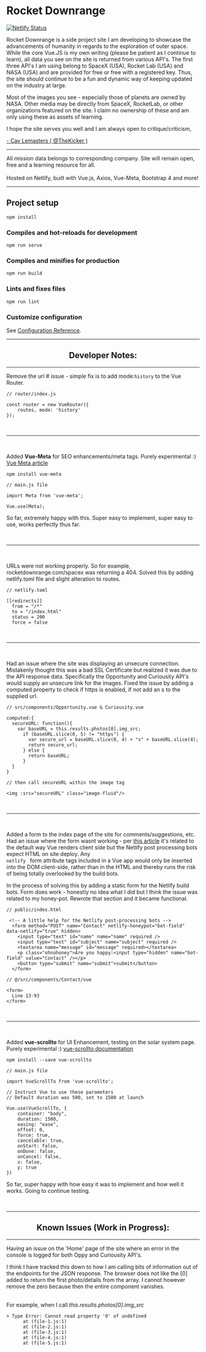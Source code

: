 # Rocket Downrange
[![Netlify Status](https://api.netlify.com/api/v1/badges/192c5a3a-340b-4e0c-ae7b-870e0f221ebc/deploy-status)](https://app.netlify.com/sites/trusting-goldwasser-e71a14/deploys)

Rocket Downrange is a side project site I am developing to showcase the advancements of humanity in regards to the exploration of outer space.  While the core Vue.JS is my own writing (please be patient as I continue to learn), all data you see on the site is returned from various API's.  The first three API's I am using belong to SpaceX (USA), Rocket Lab (USA) and NASA (USA) and are provided for free or free with a registered key.  Thus, the site should continue to be a fun and dynamic way of keeping updated on the industry at large.

Most of the images you see - especially those of planets are owned by NASA.  Other media may be directly from SpaceX, RocketLab, or other organizations featured on the site.  I claim no ownership of these and am only using these as assets of learning.  

I hope the site serves you well and I am always open to critique/criticism, 

 <a href="https://www.cavlemasters.com" target="_blank">- Cav Lemasters ( @TheKicker )</a>

<div align="left">
<hr>
All mission data belongs to corresponding company.  Site will remain open, free and a learning resource for all.  
</br>
</br>
Hosted on Netlify, built with Vue.js, Axios, Vue-Meta, Bootstrap 4 and more! 
</hr>

<hr>
</div>

## Project setup
```
npm install
```

### Compiles and hot-reloads for development
```
npm run serve
```

### Compiles and minifies for production
```
npm run build
```

### Lints and fixes files
```
npm run lint
```

### Customize configuration
See [Configuration Reference](https://cli.vuejs.org/config/).


<hr>
<div align="center">
<h2>Developer Notes:</h2>
</div>
<hr>

Remove the url # issue - simple fix is to add mode:`history` to the Vue Router. 
```
// router/index.js

const router = new VueRouter({
	routes, mode: 'history'
});

```
</br>
<hr>
</br>

Added <strong>Vue-Meta</strong> for SEO enhancements/meta tags.  Purely experimental :) <a href="https://alligator.io/vuejs/vue-seo-tips/" target="_blank" rel="noopener">Vue Meta article </a>
```
npm install vue-meta
```
```
// main.js file

import Meta from 'vue-meta';

Vue.use(Meta);

```

So far, extremely happy with this.  Super easy to implement, super easy to use, works perfectly thus far. 

</br>
<hr>
</br>

URLs were not working properly. So for example, rocketdownrange.com/spacex was returning a 404. Solved this by adding netlify.toml file and slight alteration to routes. 
```
// netlify.toml

[[redirects]]
  from = "/*"
  to = "/index.html"
  status = 200
  force = false

```

</br>
<hr>
</br>

Had an issue where the site was displaying an unsecure connection.  Mistakenly thought this was a bad SSL Certificate but realized it was due to the API response data.  Specifically the Opportunity and Curiousity API's would supply an unsecure link for the images. Fixed the issue by adding a computed property to check if https is enabled, if not add an s to the supplied url.

```
// src/components/Opportunity.vue & Curiousity.vue

computed:{
  secureURL: function(){
    var baseURL = this.results.photos[0].img_src;
      if (baseURL.slice(0, 5) != "https") {
        var secure_url = baseURL.slice(0, 4) + "s" + baseURL.slice(4);
        return secure_url;
      } else {
        return baseURL;
      }
  }
}

// then call secureURL within the image tag

<img :src="secureURL" class="image-fluid"/>

```

</br>
<hr>
</br>


Added a form to the index page of the site for comments/suggestions, etc. Had an issue where the form wasnt working - per <a href="https://www.netlify.com/blog/2018/09/07/how-to-integrate-netlify-forms-in-a-vue-app/" target="_blank">this article</a> it's related to the default way Vue renders client side but the Netlify post processing bots expect HTML on site deploy.  Any <code> netlify </code> form attribute tags included in a Vue app would only be inserted into the DOM client-side, rather than in the HTML and thereby runs the risk of being totally overlooked by the build bots.

In the process of solving this by adding a static form for the Netlify build bots. Form does work - honestly no idea what I did but I think the issue was related to my honey-pot.  Rewrote that section and it became functional.  

```
// public/index.html

 <!-- A little help for the Netlify post-processing bots -->
  <form method="POST" name="Contact" netlify-honeypot="bot-field" data-netlify="true" hidden>
    <input type="text" id="name" name="name" required />
    <input type="text" id="subject" name="subject" required />
    <textarea name="message" id="message" required></textarea>
    <p class="ohnohoney">Are you happy:<input type="hidden" name="bot-field" value="Contact" /></p>
    <button type="submit" name="submit">submit</button>
  </form>

```

```
// @/src/components/Contact/vue

<form>
  Line 13-93
</form>
```

</br>
<hr>
</br>

Added <strong>vue-scrollto</strong> for UI Enhancement, testing on the solar system page.  Purely experimental :) <a href="https://vue-scrollto.netlify.app/docs/" target="_blank" rel="noopener">vue-scrollto documentation</a>
```
npm install --save vue-scrollto
```
```
// main.js file

import VueScrollTo from 'vue-scrollto';

// Instruct Vue to use these parameters
// Default duration was 500, set to 1500 at launch

Vue.use(VueScrollTo, {
	container: "body",
	duration: 1500,
	easing: "ease",
	offset: 0,
	force: true,
	cancelable: true,
	onStart: false,
	onDone: false,
	onCancel: false,
	x: false,
	y: true
})

```

So far, super happy with how easy it was to implement and how well it works.  Going to continue testing. 

</br>
<hr>
<div align="center">
<h2>Known Issues (Work in Progress):</h2>
</div>
<hr>

Having an issue on the 'Home' page of the site where an error in the console is logged for both Oppy and Curiousity API's.

I think I have tracked this down to how I am calling bits of information out of the endpoints for the JSON response.  The browser does not like the [0] added to return the first photo/details from the array.  I cannot however remove the zero because then the entire component vanishes. 

</br> For example, when I call <i> this.results.photos[0].img_src </i>

```
> Type Error: Cannot read property '0' of undefined
      at (file-1.js:1)
      at (file-2.js:1)
      at (file-3.js:1)
      at (file-4.js:1)
      at (file-5.js:1)

```

</br>
